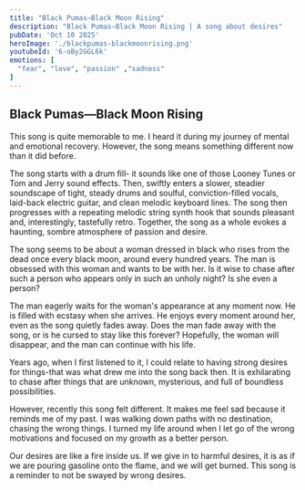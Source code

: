 ```yaml
---
title: "Black Pumas—Black Moon Rising"
description: "Black Pumas—Black Moon Rising | A song about desires"
pubDate: 'Oct 10 2025'
heroImage: './blackpumas-blackmoonrising.png'
youtubeId: '6-oBy2GGL6k'
emotions: [
  "fear", "love", "passion" ,"sadness"
]
---
```


## Black Pumas—Black Moon Rising

This song is quite memorable to me. I heard it during my journey of mental and emotional recovery. However, the song
means something different now than it did before.

The song starts with a drum fill- it sounds like one of those Looney Tunes or Tom and Jerry sound effects. Then, swiftly
enters a slower, steadier soundscape of
tight, steady drums and soulful,
conviction-filled vocals, laid-back electric guitar, and clean melodic keyboard lines. The song then progresses with a
repeating melodic
string synth hook that sounds pleasant and, interestingly, tastefully retro. Together, the song as a whole evokes a
haunting, sombre atmosphere of passion and desire.

The song seems to be about a woman dressed in black who rises from the dead once every black moon, around every hundred
years. The man is obsessed with this woman and wants to be with her.
Is it wise to chase after such a person who appears only in such an unholy night? Is she even a person?

The man eagerly waits for the woman's appearance at any moment now. He is filled with ecstasy when she arrives. He
enjoys every moment around her, even as the song quietly fades away. Does the man fade away with the song, or is he
cursed to stay like this forever? Hopefully, the woman will disappear, and the man can continue with his life.

Years ago, when I first listened to it, I could relate to having strong desires for things-that was what drew me into
the song back then. It is exhilarating to chase after things that are unknown, mysterious, and full of boundless
possibilities.

However, recently this song felt different. It makes me feel sad because it reminds me of my past. I was walking down
paths with no destination, chasing the wrong things. I turned my life around when I let go of the wrong motivations and
focused on my growth as a better person.

Our desires are like a fire inside us. If we give in to harmful desires, it is as if we are pouring gasoline onto the
flame, and we will get burned. This song is a reminder to not be swayed by wrong desires.
